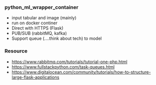 ### python_ml_wrapper_container

- input tabular and image (mainly)
- run on docker continer
- Direct with HTTPS (Flask)
- PUB/SUB (rabbitMQ, kafka)
- Support queue (....think about tech) to model

### Resource
- https://www.rabbitmq.com/tutorials/tutorial-one-php.html
- https://www.fullstackpython.com/task-queues.html
- https://www.digitalocean.com/community/tutorials/how-to-structure-large-flask-applications
